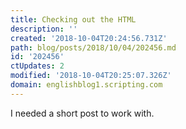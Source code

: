 ```yaml
---
title: Checking out the HTML
description: ''
created: '2018-10-04T20:24:56.731Z'
path: blog/posts/2018/10/04/202456.md
id: '202456'
ctUpdates: 2
modified: '2018-10-04T20:25:07.326Z'
domain: englishblog1.scripting.com
---
```

I needed a short post to work with.